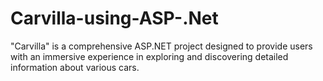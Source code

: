 # Carvilla-using-ASP-.Net
"Carvilla" is a comprehensive ASP.NET project designed to provide users with an immersive experience in exploring and discovering detailed information about various cars.
